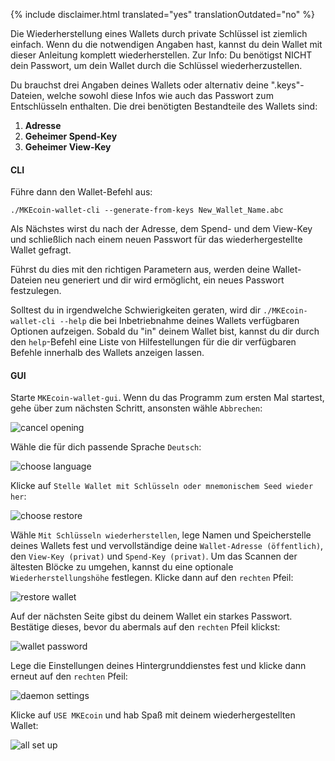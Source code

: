 {% include disclaimer.html translated="yes" translationOutdated="no" %}

Die Wiederherstellung eines Wallets durch private Schlüssel ist ziemlich einfach. Wenn du die notwendigen Angaben hast, kannst du dein Wallet mit dieser Anleitung komplett wiederherstellen. Zur Info: Du benötigst NICHT dein Passwort, um dein Wallet durch die Schlüssel wiederherzustellen.

Du brauchst drei Angaben deines Wallets oder alternativ deine ".keys"-Dateien, welche sowohl diese Infos wie auch das Passwort zum Entschlüsseln enthalten. Die drei benötigten Bestandteile des Wallets sind:

1. **Adresse**
2. **Geheimer Spend-Key**
3. **Geheimer View-Key**


#### CLI

Führe dann den Wallet-Befehl aus:

`./MKEcoin-wallet-cli --generate-from-keys New_Wallet_Name.abc`

Als Nächstes wirst du nach der Adresse, dem Spend- und dem View-Key und schließlich nach einem neuen Passwort für das wiederhergestellte Wallet gefragt.

Führst du dies mit den richtigen Parametern aus, werden deine Wallet-Dateien neu generiert und dir wird ermöglicht, ein neues Passwort festzulegen.

Solltest du in irgendwelche Schwierigkeiten geraten, wird dir `./MKEcoin-wallet-cli --help` die bei Inbetriebnahme deines Wallets verfügbaren Optionen aufzeigen. Sobald du "in" deinem Wallet bist, kannst du dir durch den `help`-Befehl eine Liste von Hilfestellungen für die dir verfügbaren Befehle innerhalb des Wallets anzeigen lassen.

#### GUI

Starte `MKEcoin-wallet-gui`. Wenn du das Programm zum ersten Mal startest, gehe über zum nächsten Schritt, ansonsten wähle `Abbrechen`:

![cancel opening](/img/resources/user-guides/en/restore_from_keys/cancel-opening.png)

Wähle die für dich passende Sprache `Deutsch`:

![choose language](/img/resources/user-guides/en/restore_from_keys/choose-language.png)

Klicke auf `Stelle Wallet mit Schlüsseln oder mnemonischem Seed wieder her`:

![choose restore](/img/resources/user-guides/en/restore_from_keys/choose-restore.png)

Wähle `Mit Schlüsseln wiederherstellen`, lege Namen und Speicherstelle deines Wallets fest und vervollständige deine `Wallet-Adresse (öffentlich)`, den `View-Key (privat)` und `Spend-Key (privat)`. Um das Scannen der ältesten Blöcke zu umgehen, kannst du eine optionale `Wiederherstellungshöhe` festlegen. Klicke dann auf den `rechten` Pfeil:

![restore wallet](/img/resources/user-guides/en/restore_from_keys/restore-wallet.png)

Auf der nächsten Seite gibst du deinem Wallet ein starkes Passwort. Bestätige dieses, bevor du abermals auf den `rechten` Pfeil klickst:

![wallet password](/img/resources/user-guides/en/restore_from_keys/wallet-password.png)

Lege die Einstellungen deines Hintergrunddienstes fest und klicke dann erneut auf den `rechten` Pfeil:

![daemon settings](/img/resources/user-guides/en/restore_from_keys/daemon-settings.png)

Klicke auf `USE MKEcoin` und hab Spaß mit deinem wiederhergestellten Wallet:

![all set up](/img/resources/user-guides/en/restore_from_keys/all-set-up.png)
